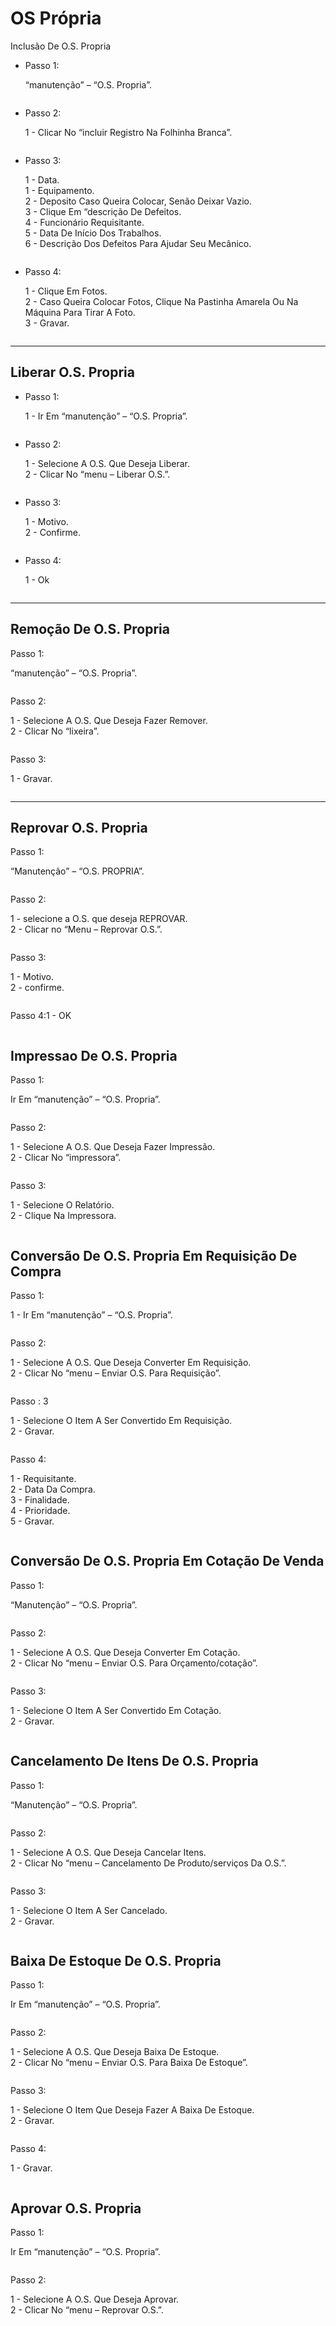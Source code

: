 # OS Própria

Inclusão De O.S. Propria

*   Passo 1:

    “manutenção” – “O.S. Propria”.

<figure><img src="../../.gitbook/assets/image (10) (1) (1) (1) (1) (1).png" alt=""><figcaption></figcaption></figure>

*   Passo 2:

    1 - Clicar No “incluir Registro Na Folhinha Branca”.

<figure><img src="../../.gitbook/assets/image (1) (1) (1) (1) (1) (1) (1) (1) (1) (1) (1).png" alt=""><figcaption></figcaption></figure>

*   Passo 3:

    1 - Data.\
    1 - Equipamento.\
    2 - Deposito Caso Queira Colocar, Senão Deixar Vazio.\
    3 - Clique Em “descrição De Defeitos.\
    4 - Funcionário Requisitante.\
    5 - Data De Início Dos Trabalhos.\
    6 - Descrição Dos Defeitos Para Ajudar Seu Mecânico.

<figure><img src="../../.gitbook/assets/image (2) (1) (1) (1) (1) (1) (1) (1) (1) (1) (1).png" alt=""><figcaption></figcaption></figure>

*   Passo 4:

    1 - Clique Em Fotos.\
    2 - Caso Queira Colocar Fotos, Clique Na Pastinha Amarela Ou Na Máquina Para Tirar A Foto.\
    3 - Gravar.

<figure><img src="../../.gitbook/assets/image (3) (1) (1) (1) (1) (1) (1) (1) (1) (1) (1).png" alt=""><figcaption></figcaption></figure>

***

## Liberar O.S. Propria

*   Passo 1:

    1 - Ir Em “manutenção” – “O.S. Propria”.

<figure><img src="../../.gitbook/assets/image (4) (1) (1) (1) (1) (1) (1) (1) (1) (1).png" alt=""><figcaption></figcaption></figure>

*   Passo 2:

    1 - Selecione A O.S. Que Deseja Liberar.\
    2 - Clicar No “menu – Liberar O.S.”.

<figure><img src="../../.gitbook/assets/image (5) (1) (1) (1) (1) (1) (1) (1) (1) (1).png" alt=""><figcaption></figcaption></figure>

*   Passo 3:

    1 - Motivo.\
    2 - Confirme.

<figure><img src="../../.gitbook/assets/image (6) (1) (1) (1) (1) (1) (1) (1) (1).png" alt=""><figcaption></figcaption></figure>

*   Passo 4:

    1 - Ok

<figure><img src="../../.gitbook/assets/image (7) (1) (1) (1) (1) (1) (1) (1) (1).png" alt=""><figcaption></figcaption></figure>

***

## Remoção De O.S. Propria

Passo 1:

“manutenção” – “O.S. Propria”.

<figure><img src="../../.gitbook/assets/image (9) (1) (1) (1) (1) (1) (1) (1).png" alt=""><figcaption></figcaption></figure>

Passo 2:

1 - Selecione A O.S. Que Deseja Fazer Remover.\
2 - Clicar No “lixeira”.

<figure><img src="../../.gitbook/assets/image (10) (1) (1) (1) (1) (1) (1).png" alt=""><figcaption></figcaption></figure>

Passo 3:

1 - Gravar.

<figure><img src="../../.gitbook/assets/image (11) (1) (1) (1) (1) (1).png" alt=""><figcaption></figcaption></figure>

***

## Reprovar O.S. Propria

Passo 1:

“Manutenção” – “O.S. PROPRIA”.

<figure><img src="../../.gitbook/assets/image (12) (1) (1) (1) (1).png" alt=""><figcaption></figcaption></figure>

Passo 2:

1 - selecione a O.S. que deseja REPROVAR.\
2 - Clicar no “Menu – Reprovar O.S.”.

<figure><img src="../../.gitbook/assets/image (13) (1) (1) (1) (1).png" alt=""><figcaption></figcaption></figure>

Passo 3:

1 - Motivo.\
2 - confirme.

<figure><img src="../../.gitbook/assets/image (14) (1) (1) (1) (1).png" alt=""><figcaption></figcaption></figure>

Passo 4:1 - OK

<figure><img src="../../.gitbook/assets/image (15) (1) (1) (1) (1).png" alt=""><figcaption></figcaption></figure>

##

## Impressao De O.S. Propria

Passo 1:

Ir Em “manutenção” – “O.S. Propria”.

<figure><img src="../../.gitbook/assets/image (16) (1) (1) (1) (1).png" alt=""><figcaption></figcaption></figure>

Passo 2:

1 - Selecione A O.S. Que Deseja Fazer Impressão.\
2 - Clicar No “impressora”.

<figure><img src="../../.gitbook/assets/image (17) (1) (1) (1) (1).png" alt=""><figcaption></figcaption></figure>

Passo 3:

1 - Selecione O Relatório.\
2 - Clique Na Impressora.

<figure><img src="../../.gitbook/assets/image (18) (1) (1) (1).png" alt=""><figcaption></figcaption></figure>

## Conversão De O.S. Propria Em Requisição De Compra

Passo 1:

1 - Ir Em “manutenção” – “O.S. Propria”.

<figure><img src="../../.gitbook/assets/image (19) (1) (1) (1).png" alt=""><figcaption></figcaption></figure>

Passo 2:

1 - Selecione A O.S. Que Deseja Converter Em Requisição.\
2 - Clicar No “menu – Enviar O.S. Para Requisição”.

<figure><img src="../../.gitbook/assets/image (20) (1) (1) (1).png" alt=""><figcaption></figcaption></figure>

Passo : 3

1 - Selecione O Item A Ser Convertido Em Requisição.\
2 - Gravar.

<figure><img src="../../.gitbook/assets/image (21) (1) (1) (1).png" alt=""><figcaption></figcaption></figure>

Passo 4:

1 - Requisitante.\
2 - Data Da Compra.\
3 - Finalidade.\
4 - Prioridade.\
5 - Gravar.

<figure><img src="../../.gitbook/assets/image (22) (1) (1) (1).png" alt=""><figcaption></figcaption></figure>

## Conversão De O.S. Propria Em Cotação De Venda

Passo 1:

“Manutenção” – “O.S. Propria”.

<figure><img src="../../.gitbook/assets/image (23) (1) (1) (1).png" alt=""><figcaption></figcaption></figure>

Passo 2:

1 - Selecione A O.S. Que Deseja Converter Em Cotação.\
2 - Clicar No “menu – Enviar O.S. Para Orçamento/cotação”.

<figure><img src="../../.gitbook/assets/image (24) (1) (1) (1).png" alt=""><figcaption></figcaption></figure>

Passo 3:

1 - Selecione O Item A Ser Convertido Em Cotação.\
2 - Gravar.

<figure><img src="../../.gitbook/assets/image (25) (1) (1) (1).png" alt=""><figcaption></figcaption></figure>

## Cancelamento De Itens De O.S. Propria

Passo 1:

“Manutenção” – “O.S. Propria”.

<figure><img src="../../.gitbook/assets/image (26) (1) (1) (1).png" alt=""><figcaption></figcaption></figure>

Passo 2:

1 - Selecione A O.S. Que Deseja Cancelar Itens.\
2 - Clicar No “menu – Cancelamento De Produto/serviços Da O.S.”.

<figure><img src="../../.gitbook/assets/image (27) (1) (1) (1).png" alt=""><figcaption></figcaption></figure>

Passo 3:

1 - Selecione O Item A Ser Cancelado.\
2 - Gravar.

<figure><img src="../../.gitbook/assets/image (28) (1) (1) (1).png" alt=""><figcaption></figcaption></figure>

## Baixa De Estoque De O.S. Propria

Passo 1:

Ir Em “manutenção” – “O.S. Propria”.

<figure><img src="../../.gitbook/assets/image (29) (1) (1) (1).png" alt=""><figcaption></figcaption></figure>

Passo 2:

1 - Selecione A O.S. Que Deseja Baixa De Estoque.\
2 - Clicar No “menu – Enviar O.S. Para Baixa De Estoque”.

<figure><img src="../../.gitbook/assets/image (30) (1) (1) (1).png" alt=""><figcaption></figcaption></figure>

Passo 3:

1 - Selecione O Item Que Deseja Fazer A Baixa De Estoque.\
2 - Gravar.

<figure><img src="../../.gitbook/assets/image (32) (1) (1) (1).png" alt=""><figcaption></figcaption></figure>



Passo 4:

1 - Gravar.

<figure><img src="../../.gitbook/assets/image (33) (1) (1) (1).png" alt=""><figcaption></figcaption></figure>

## Aprovar O.S. Propria

Passo 1:

Ir Em “manutenção” – “O.S. Propria”.

<figure><img src="../../.gitbook/assets/image (34) (1) (1) (1).png" alt=""><figcaption></figcaption></figure>

Passo 2:

1 - Selecione A O.S. Que Deseja Aprovar.\
2 - Clicar No “menu – Reprovar O.S.”.

<figure><img src="../../.gitbook/assets/image (271).png" alt=""><figcaption></figcaption></figure>
